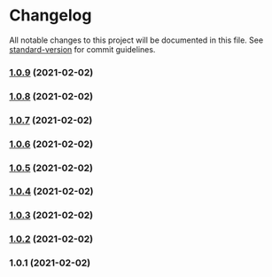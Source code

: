# Changelog

All notable changes to this project will be documented in this file. See [standard-version](https://github.com/conventional-changelog/standard-version) for commit guidelines.

### [1.0.9](https://github.com/saltedfish964/vuepress-theme-saltedfish/compare/v1.0.8...v1.0.9) (2021-02-02)

### [1.0.8](https://github.com/saltedfish964/vuepress-theme-saltedfish/compare/v1.0.7...v1.0.8) (2021-02-02)

### [1.0.7](https://github.com/saltedfish964/vuepress-theme-saltedfish/compare/v1.0.6...v1.0.7) (2021-02-02)

### [1.0.6](https://github.com/saltedfish964/vuepress-theme-saltedfish/compare/v1.0.5...v1.0.6) (2021-02-02)

### [1.0.5](https://github.com/saltedfish964/vuepress-theme-saltedfish/compare/v1.0.4...v1.0.5) (2021-02-02)

### [1.0.4](https://github.com/saltedfish964/vuepress-theme-saltedfish/compare/v1.0.3...v1.0.4) (2021-02-02)

### [1.0.3](https://github.com/saltedfish964/vuepress-theme-saltedfish/compare/v1.0.2...v1.0.3) (2021-02-02)

### [1.0.2](https://github.com/saltedfish964/vuepress-theme-saltedfish/compare/v1.0.1...v1.0.2) (2021-02-02)

### 1.0.1 (2021-02-02)
